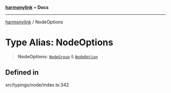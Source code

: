 [**harmonylink**](../README.md) • **Docs**

***

[harmonylink](../globals.md) / NodeOptions

# Type Alias: NodeOptions

> **NodeOptions**: [`NodeGroup`](../interfaces/NodeGroup.md) & [`NodeOption`](../interfaces/NodeOption.md)

## Defined in

src/typings/node/index.ts:342
